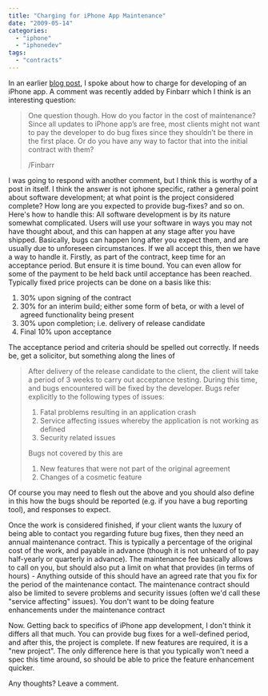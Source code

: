```yaml
---
title: "Charging for iPhone App Maintenance"
date: "2009-05-14"
categories: 
  - "iphone"
  - "iphonedev"
tags: 
  - "contracts"
---
```


In an earlier [blog post](https://tapadoo.wpengine.com/2009/how-much-to-develop-an-iphone-application/), I spoke about how to charge for developing of an iPhone app. A comment was recently added by Finbarr which I think is an interesting question:

> One question though. How do you factor in the cost of maintenance? Since all updates to iPhone app’s are free, most clients might not want to pay the developer to do bug fixes since they shouldn’t be there in the first place. Or do you have any way to factor that into the initial contract with them?
> 
> /Finbarr

I was going to respond with another comment, but I think this is worthy of a post in itself. I think the answer is not iphone specific, rather a general point about software development; at what point is the project considered complete? How long are you expected to provide bug-fixes? and so on. Here's how to handle this: All software development is by its nature somewhat complicated. Users will use your software in ways you may not have thought about, and this can happen at any stage after you have shipped. Basically, bugs can happen long after you expect them, and are usually due to unforeseen circumstances. If we all accept this, then we have a way to handle it. Firstly, as part of the contract, keep time for an acceptance period. But ensure it is time bound. You can even allow for some of the payment to be held back until acceptance has been reached. Typically fixed price projects can be done on a basis like this:

1. 30% upon signing of the contract
2. 30% for an interim build; either some form of beta, or with a level of agreed functionality being present
3. 30% upon completion; i.e. delivery of release candidate
4. Final 10% upon acceptance

The acceptance period and criteria should be spelled out correctly. If needs be, get a solicitor, but something along the lines of

> After delivery of the release candidate to the client, the client will take a period of 3 weeks to carry out acceptance testing. During this time, and bugs encountered will be fixed by the developer. Bugs refer explicitly to the following types of issues:
> 
> 1. Fatal problems resulting in an application crash
> 2. Service affecting issues whereby the application is not working as defined
> 3. Security related issues
> 
> Bugs not covered by this are
> 
> 1. New features that were not part of the original agreement
> 2. Changes of a cosmetic feature

Of course you may need to flesh out the above and you should also define in this how the bugs should be reported (e.g. if you have a bug reporting tool), and responses to expect.

Once the work is considered finished, if your client wants the luxury of being able to contact you regarding future bug fixes, then they need an annual maintenance contract. This is typically a percentage of the original cost of the work, and payable in advance (though it is not unheard of to pay half-yearly or quarterly in advance). The maintenance fee basically allows to call on you, but should also put a limit on what that provides (in terms of hours) - Anything outside of this should have an agreed rate that you fix for the period of the maintenance contact. The maintenance contract should also be limited to severe problems and security issues (often we'd call these "service affecting" issues). You don't want to be doing feature enhancements under the maintenance contract

Now. Getting back to specifics of iPhone app development, I don't think it differs all that much. You can provide bug fixes for a well-defined period, and after this, the project is complete. If new features are required, it is a "new project". The only difference here is that you typically won't need a spec this time around, so should be able to price the feature enhancement quicker.

Any thoughts? Leave a comment.
